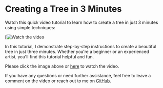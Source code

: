 # Creating a Tree in 3 Minutes

Watch this quick video tutorial to learn how to create a tree in just 3 minutes using simple techniques:

[![Watch the video](https://youtu.be/lnD97-SBR0k)

In this tutorial, I demonstrate step-by-step instructions to create a beautiful tree in just three minutes. Whether you're a beginner or an experienced artist, you'll find this tutorial helpful and fun.

Please click the image above or [here](https://youtu.be/lnD97-SBR0k) to watch the video.

If you have any questions or need further assistance, feel free to leave a comment on the video or reach out to me on [GitHub](https://github.com/your-username).
